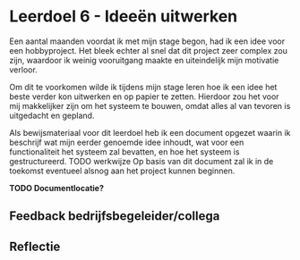 ﻿# Leerdoel 6 - Ideeën uitwerken

Een aantal maanden voordat ik met mijn stage begon, had ik een idee voor een hobbyproject. Het bleek echter al snel dat dit project zeer complex zou zijn, waardoor ik weinig vooruitgang maakte en uiteindelijk mijn motivatie verloor.

Om dit te voorkomen wilde ik tijdens mijn stage leren hoe ik een idee het beste verder kon uitwerken en op papier te zetten. Hierdoor zou het voor mij makkelijker zijn om het systeem te bouwen, omdat alles al van tevoren is uitgedacht en gepland.

Als bewijsmateriaal voor dit leerdoel heb ik een document opgezet waarin ik beschrijf wat mijn eerder genoemde idee inhoudt, wat voor een functionaliteit het systeem zal bevatten, en hoe het systeem is gestructureerd. TODO werkwijze Op basis van dit document zal ik in de toekomst eventueel alsnog aan het project kunnen beginnen.

**TODO Documentlocatie?**


## Feedback bedrijfsbegeleider/collega
## Reflectie

